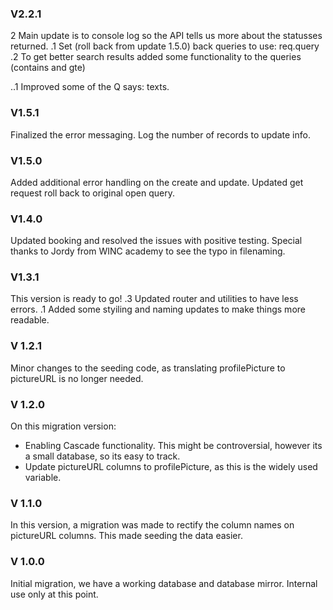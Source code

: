 ### V2.2.1

2 Main update is to console log so the API tells us more about the statusses returned.
.1 Set (roll back from update 1.5.0) back queries to use: req.query
.2 To get better search results added some functionality to the queries (contains and gte)

..1 Improved some of the Q says: texts.

### V1.5.1

Finalized the error messaging.
Log the number of records to update info.

### V1.5.0

Added additional error handling on the create and update.
Updated get request roll back to original open query.

### V1.4.0

Updated booking and resolved the issues with positive testing.
Special thanks to Jordy from WINC academy to see the typo in filenaming.

### V1.3.1

This version is ready to go!
.3 Updated router and utilities to have less errors.
.1 Added some styiling and naming updates to make things more readable.

### V 1.2.1

Minor changes to the seeding code, as translating profilePicture to pictureURL is no longer needed.

### V 1.2.0

On this migration version:

- Enabling Cascade functionality. This might be controversial, however its a small database, so its easy to track.
- Update pictureURL columns to profilePicture, as this is the widely used variable.

### V 1.1.0

In this version, a migration was made to rectify the column names on pictureURL columns.
This made seeding the data easier.

### V 1.0.0

Initial migration, we have a working database and database mirror.
Internal use only at this point.
